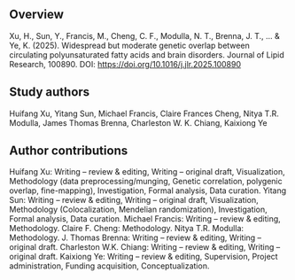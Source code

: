 ## Overview
Xu, H., Sun, Y., Francis, M., Cheng, C. F., Modulla, N. T., Brenna, J. T., ... & Ye, K. (2025). Widespread but moderate genetic overlap between circulating polyunsaturated fatty acids and brain disorders. Journal of Lipid Research, 100890. DOI: https://doi.org/10.1016/j.jlr.2025.100890

## Study authors
Huifang Xu, Yitang Sun, Michael Francis, Claire Frances Cheng, Nitya T.R. Modulla, James Thomas Brenna, Charleston W. K. Chiang, Kaixiong Ye

## Author contributions
Huifang Xu: Writing – review & editing, Writing – original draft, Visualization, Methodology (data preprocessing/munging, Genetic correlation, polygenic overlap, fine-mapping), Investigation, Formal analysis, Data curation. Yitang Sun: Writing – review & editing, Writing – original draft, Visualization, Methodology (Colocalization, Mendelian randomization), Investigation, Formal analysis, Data curation. Michael Francis: Writing – review & editing, Methodology. Claire F. Cheng: Methodology. Nitya T.R. Modulla: Methodology. J. Thomas Brenna: Writing – review & editing, Writing – original draft. Charleston W.K. Chiang: Writing – review & editing, Writing – original draft. Kaixiong Ye: Writing – review & editing, Supervision, Project administration, Funding acquisition, Conceptualization.

